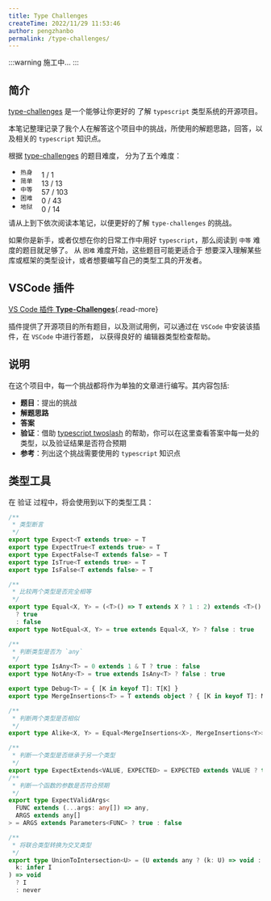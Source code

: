 ```yaml
---
title: Type Challenges
createTime: 2022/11/29 11:53:46
author: pengzhanbo
permalink: /type-challenges/
---
```


:::warning 施工中...
:::

## 简介

[type-challenges](https://github.com/type-challenges/type-challenges) 是一个能够让你更好的
了解 `typescript` 类型系统的开源项目。

本笔记整理记录了我个人在解答这个项目中的挑战，所使用的解题思路，回答，以及相关的 `typescript` 知识点。

根据 [type-challenges](https://github.com/type-challenges/type-challenges) 的题目难度，
分为了五个难度：

- `热身` <span class="tc-p"><span style="width:100%" /></span> <span>1 / 1</span>
- `简单` <span class="tc-p"><span style="width:100%" /></span> <span>13 / 13</span>
- `中等` <span class="tc-p"><span style="width:calc((57/103)*100%)" /></span> <span>57 / 103</span>
- `困难` <span class="tc-p"><span style="width:0%" /></span> <span>0 / 43</span>
- `地狱` <span class="tc-p"><span style="width:0%" /></span> <span>0 / 14</span>

<style>
.tc-p {
  position: relative;
  display: inline-block;
  width: 140px;
  height: 8px;
  border-radius: 4px;
  background: var(--vp-c-default-soft);
  margin-left: 1em;
  vertical-align: middle;
}

.tc-p > span {
  position: absolute;
  top: 0;
  left: 0;
  display: inline-block;
  height: 8px;
  border-radius: 4px;
  background: var(--vp-c-green-3);
}

.tc-p + span {
  font-size: 0.8em;
  color: var(--vp-c-text-3);
  margin-left: 1em;
}
</style>

请从上到下依次阅读本笔记，以便更好的了解 `type-challenges` 的挑战。

如果你是新手，或者仅想在你的日常工作中用好 `typescript`，那么阅读到 `中等` 难度的题目就足够了。
从 `困难` 难度开始，这些题目可能更适合于 想要深入理解某些库或框架的类型设计，或者想要编写自己的类型工具的开发者。

## VSCode 插件

[VS Code 插件 __Type-Challenges__](https://marketplace.visualstudio.com/items?itemName=YRM.type-challenges){.read-more}

插件提供了开源项目的所有题目，以及测试用例，可以通过在 `VSCode` 中安装该插件，在 `VSCode` 中进行答题，
以获得良好的 编辑器类型检查帮助。

## 说明

在这个项目中，每一个挑战都将作为单独的文章进行编写。其内容包括:

- __题目__：提出的挑战
- __解题思路__
- __答案__
- __验证__：借助 [typescript twoslash](https://theme-plume.vuejs.press/guide/markdown/twoslash/) 的帮助，你可以在这里查看答案中每一处的类型，以及验证结果是否符合预期
- __参考__：列出这个挑战需要使用的 `typescript` 知识点

## 类型工具

在 验证 过程中，将会使用到以下的类型工具：

```ts
/**
 * 类型断言
 */
export type Expect<T extends true> = T
export type ExpectTrue<T extends true> = T
export type ExpectFalse<T extends false> = T
export type IsTrue<T extends true> = T
export type IsFalse<T extends false> = T

/**
 * 比较两个类型是否完全相等
 */
export type Equal<X, Y> = (<T>() => T extends X ? 1 : 2) extends <T>() => T extends Y ? 1 : 2
  ? true
  : false
export type NotEqual<X, Y> = true extends Equal<X, Y> ? false : true

/**
 * 判断类型是否为 `any`
 */
export type IsAny<T> = 0 extends 1 & T ? true : false
export type NotAny<T> = true extends IsAny<T> ? false : true

export type Debug<T> = { [K in keyof T]: T[K] }
export type MergeInsertions<T> = T extends object ? { [K in keyof T]: MergeInsertions<T[K]> } : T

/**
 * 判断两个类型是否相似
 */
export type Alike<X, Y> = Equal<MergeInsertions<X>, MergeInsertions<Y>>

/**
 * 判断一个类型是否继承于另一个类型
 */
export type ExpectExtends<VALUE, EXPECTED> = EXPECTED extends VALUE ? true : false
/**
 * 判断一个函数的参数是否符合预期
 */
export type ExpectValidArgs<
  FUNC extends (...args: any[]) => any,
  ARGS extends any[]
> = ARGS extends Parameters<FUNC> ? true : false

/**
 * 将联合类型转换为交叉类型
 */
export type UnionToIntersection<U> = (U extends any ? (k: U) => void : never) extends (
  k: infer I
) => void
  ? I
  : never
```
